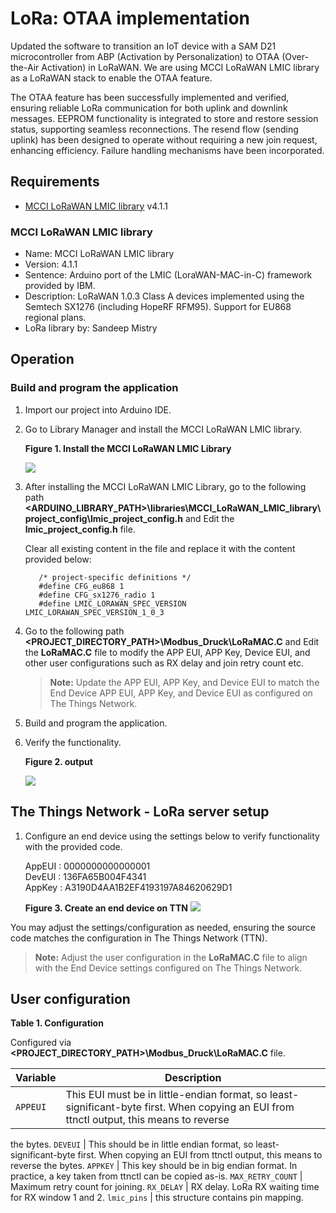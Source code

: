 # LoRa: OTAA implementation

Updated the software to transition an IoT device with a SAM D21 microcontroller from ABP (Activation by Personalization) to OTAA (Over-the-Air Activation) in LoRaWAN. We are using MCCI LoRaWAN LMIC library as a LoRaWAN stack to enable the OTAA feature.

The OTAA feature has been successfully implemented and verified, ensuring reliable LoRa communication for both uplink and downlink messages. EEPROM functionality is integrated to store and restore session status, supporting seamless reconnections. The resend flow (sending uplink) has been designed to operate without requiring a new join request, enhancing efficiency. Failure handling mechanisms have been incorporated.

## Requirements

- [MCCI LoRaWAN LMIC library](https://github.com/mcci-catena/arduino-lmic) v4.1.1

### MCCI LoRaWAN LMIC library

- Name: MCCI LoRaWAN LMIC library
- Version: 4.1.1
- Sentence: Arduino port of the LMIC (LoraWAN-MAC-in-C) framework provided by IBM.
- Description: LoRaWAN 1.0.3 Class A devices implemented using the Semtech SX1276 (including HopeRF RFM95). Support for EU868 regional plans.
- LoRa library by: Sandeep Mistry

## Operation
### Build and program the application

1. Import our project into Arduino IDE.

2. Go to Library Manager and install the MCCI LoRaWAN LMIC library.
   
   **Figure 1. Install the MCCI LoRaWAN LMIC Library**

   ![](doc/images/Install-the-MCCI-LoRaWAN-LMIC-Library.png)
   
3. After installing the MCCI LoRaWAN LMIC Library, go to the following path **<ARDUINO_LIBRARY_PATH>\libraries\MCCI_LoRaWAN_LMIC_library\project_config\lmic_project_config.h** and Edit the **lmic_project_config.h** file.
  
   Clear all existing content in the file and replace it with the content provided below:

   ```
      /* project-specific definitions */
      #define CFG_eu868 1
      #define CFG_sx1276_radio 1
      #define LMIC_LORAWAN_SPEC_VERSION    LMIC_LORAWAN_SPEC_VERSION_1_0_3
   ```
4. Go to the following path **<PROJECT_DIRECTORY_PATH>\Modbus_Druck\LoRaMAC.C** and Edit the **LoRaMAC.C** file to modify the APP EUI, APP Key, Device EUI, and other user configurations such as RX delay and join retry count etc.

    > **Note:** Update the APP EUI, APP Key, and Device EUI to match the End Device APP EUI, APP Key, and Device EUI as configured on The Things Network.

5. Build and program the application.

6. Verify the functionality.
   
      **Figure 2. output**

   ![](doc/images/Combined-screenshot-of-end-device-logs-and-TTN-logs.png)


## The Things Network - LoRa server setup

1. Configure an end device using the settings below to verify functionality with the provided code.
   
   AppEUI : 0000000000000001 <br>
   DevEUI : 136FA65B004F4341 <br>
   AppKey : A3190D4AA1B2EF4193197A84620629D1


      **Figure 3. Create an end device on TTN**
   ![](doc/images/Create-an-end-device-on-TTN.png)


You may adjust the settings/configuration as needed, ensuring the source code matches the configuration in The Things Network (TTN).

   > **Note:** Adjust the user configuration in the **LoRaMAC.C** file to align with the End Device settings configured on The Things Network.
  

## User configuration

**Table 1. Configuration**

Configured via **<PROJECT_DIRECTORY_PATH>\Modbus_Druck\LoRaMAC.C** file.

 Variable | Description
 -------- |------------
 `APPEUI`             | This EUI must be in little-endian format, so least-significant-byte first. When copying an EUI from ttnctl output, this means to reverse
  the bytes.
 `DEVEUI`             | This should be in little endian format, so least-significant-byte first. When copying an EUI from ttnctl output, this means to reverse the bytes.
 `APPKEY`             | This key should be in big endian format. In practice, a key taken from ttnctl can be copied as-is.
  `MAX_RETRY_COUNT`             | Maximum retry count for joining.
  `RX_DELAY`             | RX delay. LoRa RX waiting time for RX window 1 and 2.
`lmic_pins`             | this structure contains pin mapping.

